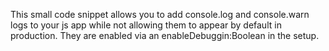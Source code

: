 This small code snippet allows you to add console.log and console.warn logs to your js app while not allowing them to appear by default in production. They are enabled via an enableDebuggin:Boolean in the setup.
